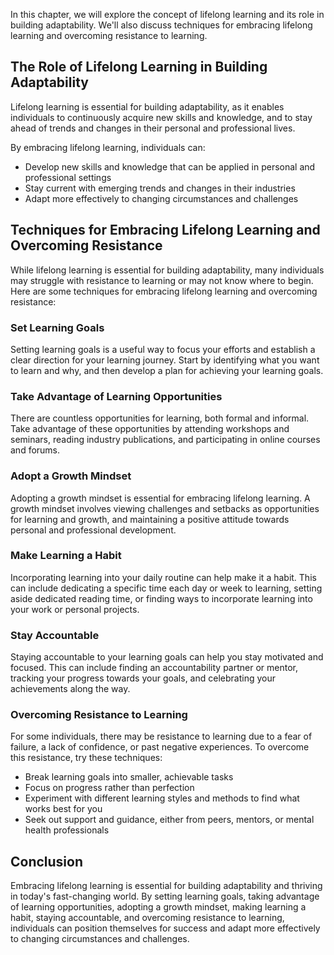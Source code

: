
In this chapter, we will explore the concept of lifelong learning and its role in building adaptability. We'll also discuss techniques for embracing lifelong learning and overcoming resistance to learning.

The Role of Lifelong Learning in Building Adaptability
------------------------------------------------------

Lifelong learning is essential for building adaptability, as it enables individuals to continuously acquire new skills and knowledge, and to stay ahead of trends and changes in their personal and professional lives.

By embracing lifelong learning, individuals can:

* Develop new skills and knowledge that can be applied in personal and professional settings
* Stay current with emerging trends and changes in their industries
* Adapt more effectively to changing circumstances and challenges

Techniques for Embracing Lifelong Learning and Overcoming Resistance
--------------------------------------------------------------------

While lifelong learning is essential for building adaptability, many individuals may struggle with resistance to learning or may not know where to begin. Here are some techniques for embracing lifelong learning and overcoming resistance:

### Set Learning Goals

Setting learning goals is a useful way to focus your efforts and establish a clear direction for your learning journey. Start by identifying what you want to learn and why, and then develop a plan for achieving your learning goals.

### Take Advantage of Learning Opportunities

There are countless opportunities for learning, both formal and informal. Take advantage of these opportunities by attending workshops and seminars, reading industry publications, and participating in online courses and forums.

### Adopt a Growth Mindset

Adopting a growth mindset is essential for embracing lifelong learning. A growth mindset involves viewing challenges and setbacks as opportunities for learning and growth, and maintaining a positive attitude towards personal and professional development.

### Make Learning a Habit

Incorporating learning into your daily routine can help make it a habit. This can include dedicating a specific time each day or week to learning, setting aside dedicated reading time, or finding ways to incorporate learning into your work or personal projects.

### Stay Accountable

Staying accountable to your learning goals can help you stay motivated and focused. This can include finding an accountability partner or mentor, tracking your progress towards your goals, and celebrating your achievements along the way.

### Overcoming Resistance to Learning

For some individuals, there may be resistance to learning due to a fear of failure, a lack of confidence, or past negative experiences. To overcome this resistance, try these techniques:

* Break learning goals into smaller, achievable tasks
* Focus on progress rather than perfection
* Experiment with different learning styles and methods to find what works best for you
* Seek out support and guidance, either from peers, mentors, or mental health professionals

Conclusion
----------

Embracing lifelong learning is essential for building adaptability and thriving in today's fast-changing world. By setting learning goals, taking advantage of learning opportunities, adopting a growth mindset, making learning a habit, staying accountable, and overcoming resistance to learning, individuals can position themselves for success and adapt more effectively to changing circumstances and challenges.
